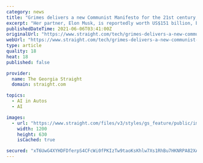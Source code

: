 ```yaml
---
category: news
title: "Grimes delivers a new Communist Manifesto for the 21st century, featuring a heavy dose of artificial intelligence"
excerpt: "Her partner, Elon Musk, is reportedly worth US$151 billion, but that hasn't dissuaded her from trying to encourage lefties to embrace technology."
publishedDateTime: 2021-06-06T03:41:00Z
originalUrl: "https://www.straight.com/tech/grimes-delivers-a-new-communist-manifesto-for-21st-century-featuring-a-heavy-dose-of-artificial"
webUrl: "https://www.straight.com/tech/grimes-delivers-a-new-communist-manifesto-for-21st-century-featuring-a-heavy-dose-of-artificial"
type: article
quality: 18
heat: 18
published: false

provider:
  name: The Georgia Straight
  domain: straight.com

topics:
  - AI in Autos
  - AI

images:
  - url: "https://www.straight.com/files/v3/styles/gs_feature/public/images/21/06/grimes.jpg?itok=QEPAze03"
    width: 1200
    height: 630
    isCached: true

secured: "xT6UwG4XYHDFDferpS4CFcWi0fPKIzTw9taoKsKhlw7Xs1RhBu7HKNRPA82XAJjkotrD1yoTJJ3B/y3RIcoTe/1R+ZKm6+BwYIjbxmFCZoSk2eZF/wLuwaYimQ2njwFwp0x1tgRjwceDLAE02tls8UHZn9tj1vDKWI8eBGp2+kpCGGsV0gk9wxJyudJNbmiNX41YbR2FW1nnTEs/8ASuVnU8ZgB4TuAHqqcHp7Dlkve5/mT2VWzFD97nzuVxRrlCIli1k/+AQnXIxolE1sSjthFOBPs4Lbq7OIEc3yHCLy1RRIYszHdRb1Ahk45Hsz9/WZVVmAhmvt1OHpblJFIkhxFnNcme5504++IwTyNMnOA=;tXFzwJmSLm68eh03qhgQGA=="
---
```


